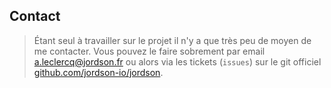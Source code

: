 ## Contact

> Étant seul à travailler sur le projet il n'y a que très peu de moyen de me contacter. Vous pouvez le faire sobrement par email a.leclercq@jordson.fr ou alors via les tickets (`issues`) sur le git officiel [github.com/jordson-io/jordson](https://github.com/jordson-io/jordson).